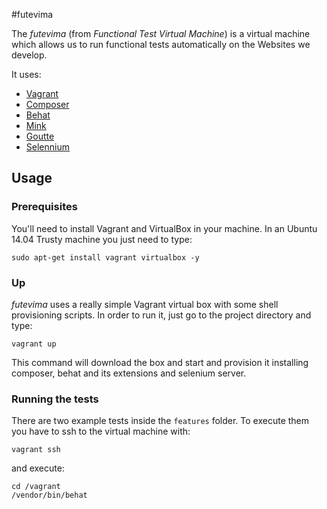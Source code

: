#futevima

The *futevima* (from *Functional Test Virtual Machine*) is a virtual machine which allows us to run functional tests
automatically on the Websites we develop.

It uses:

* [Vagrant](http://vagrantup.com)
* [Composer](https://getcomposer.org)
* [Behat](http://behat.org)
* [Mink](http://mink.behat.org)
* [Goutte](http://mink.behat.org/#gouttedriver)
* [Selennium](http://docs.seleniumhq.org/)

## Usage

### Prerequisites

You'll need to install Vagrant and VirtualBox in your machine. In an Ubuntu
14.04 Trusty machine you just need to type:

    sudo apt-get install vagrant virtualbox -y

### Up

*futevima* uses a really simple Vagrant virtual box with some shell
provisioning scripts. In order to run it, just go to the project directory and
type:

    vagrant up

This command will download the box and start and provision it installing
composer, behat and its extensions and selenium server.

### Running the tests

There are two example tests inside the `features` folder. To execute them you
have to ssh to the virtual machine with:

    vagrant ssh

and execute:

    cd /vagrant
    /vendor/bin/behat
